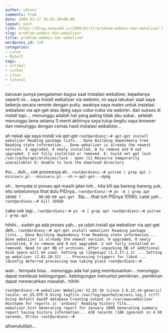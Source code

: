 ```yaml
---
author: udienz
comments: true
date: 2008-01-17 16:01:39+00:00
layout: post
link: https://blog.mahyudd.in/2008/01/17/problem-webmin-dan-webalizer.html
slug: problem-webmin-dan-webalizer
title: problem webmin dan webalizer
wordpress_id: 158
categories:
- Linux
- MySelf
tags:
- artikel
- curhat
- Linux
- tutoral
---
```


barusan punya pengalaman bagus saat instalasi webalizer, kejadianya seperti ini...
saya install webalizer via webmin, ini saya lakukan saat saya bekerja secara remote dengan putty. awalnya saya males untuk instalasi webalizer via apt-get atau dpkg saya coba-coba via  webmin. dan sukses di install tapi.... menunggu adalah hal yang paling tidak aku sukai.. setelah menunggu lama selama 3 menit akhirnya saya tutup begitu saya browser dan menunggu dengan cemas hasil instalasi webalizer...

ah nekat aja saya install via apt-get
`root@ardienz:~# apt-get install webalizer
Reading package lists... Done
Building dependency tree
Reading state information... Done
webalizer is already the newest version.
0 upgraded, 0 newly installed, 0 to remove and 0 not upgraded.
2 not fully installed or removed.
E: Could not get lock /var/cache/apt/archives/lock - open (11 Resource temporarily unavailable)
E: Unable to lock the download directory`

lho.... duh... cek prosesnya ah...
`root@ardienz:~# pstree | grep apt
|-miniserv.pl---miniserv.pl---sh-+-apt-get---dpkg`

oh... ternyata si proses apt-masih jalan toh... kita kill aja bareng-bareng yuk, eits sebelumnya lihat dulu PIDnya..
`root@ardienz:~# ps -A | grep apt
10560 ?        00:00:00 apt-get
`
Sip.... lihat tuh PIDnya 10560, catat yah...
`root@ardienz:~# kill 10560`

caba cek lagi...
`root@ardienz:~# ps -A | grep apt
root@ardienz:~# pstree | grep apt`

hihihi... sudah ga ada proses yah... ya udah install aja webalizer via apt-get deh...
`root@ardienz:~# apt-get install webalizer
Reading package lists... Done
Building dependency tree
Reading state information... Done
webalizer is already the newest version.
0 upgraded, 0 newly installed, 0 to remove and 0 not upgraded.
2 not fully installed or removed.
Need to get 0B of archives.
After unpacking 0B of additional disk space will be used.
Setting up libgeoip1 (1.3.17-1.1) ...
Setting up webalizer (2.01.10-32) ...
Processing triggers for libc6 ...
ldconfig deferred processing now taking place
root@ardienz:~#`

wah... ternyata bisa...
menunggu ada hal yang membosankan... menunggu dapat membuat kebingungan.. kebingungan menuntut pemikiran.. pemikiran dapat memecahkan masalah.. hihihi

`root@ardienz:~# webalizer
Webalizer V2.01-10 (Linux 2.6.22-14-generic) locale: en_US.UTF-8
Using logfile /var/log/apache2/access.log.1 (clf)
Using default GeoIP database
Creating output in /var/www/webalizer
Hostname for reports is 'ardienz'
Reading history file... webalizer.hist
Generating report for January 2008
Generating summary report
Saving history information...
438 records (180 ignored) in 4.50 seconds, 97/sec
root@ardienz:~#`

alhamdulillah...
